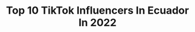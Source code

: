 ---
title: Top 10 TikTok Influencers In Ecuador In 2022
description: >-
  Find top TikTok influencers in Ecuador in 2022. Most popular hashtags: #fyp #foryou #parati.
platform: TikTok
hits: 684
text_top: Discover the best TikTok accounts on inBeat.
text_bottom: inBeat holds 684 TikTok influencers like this in Ecuador for you to work with.
profiles:
  - username: "fercho_me"
    fullname: >-
      Fercho Mendoza
    bio: >-
      A Todos los que me manden mensaje les estoy mandando audios ❤️insta: fercho_me🥰
    location: "Ecuador"
    followers: 2100000
    engagement: 3299
    commentsToLikes: 0.029915
    id: ck9k5xc06ygma0j78p72zj142
    verified: false
    hashtags: "#hallowen2020, #tiktok, #tendencia, #storytime"
  - username: "kamy._.studio_"
    fullname: >-
      Mis bbs 👀✨
    bio: >-
      Sigo perdiendo seguidores ❤️
    location: "Ecuador"
    followers: 7190
    engagement: 3398
    commentsToLikes: 0.136364
    id: ckck2kfv0m1150j233ti7bbv8
    verified: false
    hashtags: ""
  - username: "kur0mi.k4i"
    fullname: >-
      ┆🏷 kai the dork
    bio: >-
      🌸୧ *·❤︎┆kon’nichiwa! 🏷 commissions: closed 🎐 ｡👾 she/they ⇢ 「🩹」pan ↷
    location: "Ecuador"
    followers: 98500
    engagement: 2613
    commentsToLikes: 0.095095
    id: ckb17ctnduyz10j23zehourbk
    verified: false
    hashtags: "#4u, #fyp, #unshadowbannme, #kaiisasimp"
  - username: "reymun_art"
    fullname: >-
      ✨Reymun✨
    bio: >-
      ✨vivan el Arte, hasta inhalar pintura✨ na mentira... esto es Family friendly.
    location: "Ecuador"
    followers: 22500
    engagement: 2459
    commentsToLikes: 0.081804
    id: ckd16sjt8nure0j23hh2p1caz
    verified: false
    hashtags: "#arte, #dibujo, #fyp, #disney"
  - username: "ruth_1211_la_mejor"
    fullname: >-
      Angela352kawuay
    bio: >-
      amo a todos mis seguidores 💜y para los que son nuevos bienvenido/a nv:no -w-
    location: "Ecuador"
    followers: 47200
    engagement: 2421
    commentsToLikes: 0.067997
    id: ckbbaxm3gzzjq0j23dwunjf4k
    verified: false
    hashtags: "#greenscreen, #tuneldeltiempo"
  - username: "jonathanshoww"
    fullname: >-
      J o n a t h a n
    bio: >-
      Estamos activo🔥🇪🇨
    location: "Ecuador"
    followers: 108200
    engagement: 2106
    commentsToLikes: 0.089982
    id: cka0h3o3j7k7e0i78oe2l9pff
    verified: false
    hashtags: "#siguemeytesigo, #foryoupege, #parat, #paratii"
  - username: "satomorales"
    fullname: >-
      Santiago Morales
    bio: >-
      5ta edición! Uds son mi logro 🇪🇨 Sonreír es gratis 😁 IG: satomorales
    location: "Ecuador"
    followers: 70300
    engagement: 2062
    commentsToLikes: 0.107601
    id: ckd19vypwrqqw0j23h8stnfgz
    verified: false
    hashtags: "#fyp, #ecuador, #foryou, #peru"
  - username: "jordi_ribera"
    fullname: >-
      Joordiriibera
    bio: >-
      Te sigo por IG 😍Te respondo por allá: jordiriberamusica❤️ - ❤️¿75k?❤️
    location: "Ecuador"
    followers: 73100
    engagement: 1903
    commentsToLikes: 0.074539
    id: ckbf2ck1hpdl50j23qxyx8qtj
    verified: false
    hashtags: "#foryoupage, #foryou, #datocurioso, #latinas"
  - username: "fernandrick"
    fullname: >-
      Fernando Robayo✨
    bio: >-
      350K?❤️ Sigueme en insta😙👆🏻y te sigo bb🔥 XVII✨ MIRA MI PRIMER VIDEO!!⬇️
    location: "Ecuador"
    followers: 303300
    engagement: 2908
    commentsToLikes: 0.024863
    id: ckcu4qhkbain70j23k822ka2d
    verified: false
    hashtags: "#foryoupage, #dance, #baile, #fyp"
  - username: "soyaxder"
    fullname: >-
      Axder 
    bio: >-
      Hablemos por Insta👉🏻soy_axdeer❤️ No olvides enviarme un mensaje❤️😍
    location: "Ecuador"
    followers: 1400000
    engagement: 2605
    commentsToLikes: 0.017886
    id: ckcjkyw67e63b0j23xgq1k8ku
    verified: false
    hashtags: "#parati, #love, #fyp, #pov"
---